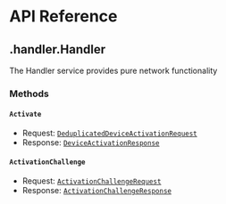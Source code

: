 # API Reference

## .handler.Handler

The Handler service provides pure network functionality

### Methods

#### `Activate`

- Request: [`DeduplicatedDeviceActivationRequest`](#brokerdeduplicateddeviceactivationrequest)
- Response: [`DeviceActivationResponse`](#handlerdeviceactivationresponse)

#### `ActivationChallenge`

- Request: [`ActivationChallengeRequest`](#brokeractivationchallengerequest)
- Response: [`ActivationChallengeResponse`](#brokeractivationchallengeresponse)

